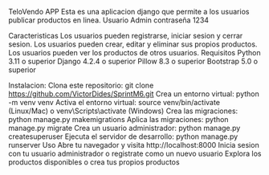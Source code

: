 TeloVendo APP
Esta es una aplicacion django que permite a los usuarios publicar productos en linea.
Usuario Admin contraseña 1234

Caracteristicas
Los usuarios pueden registrarse, iniciar sesion y cerrar sesion.
Los usuarios pueden crear, editar y eliminar sus propios productos.
Los usuarios pueden ver los productos de otros usuarios.
Requisitos
Python 3.11 o superior
Django 4.2.4 o superior
Pillow 8.3 o superior
Bootstrap 5.0 o superior


Instalacion:
Clona este repositorio: git clone https://github.com/VictorDides/SprintM6.git
Crea un entorno virtual: python -m venv venv
Activa el entorno virtual: source venv/bin/activate (Linux/Mac) o venv\Scripts\activate (Windows)
Crea las migraciones: python manage.py makemigrations
Aplica las migraciones: python manage.py migrate
Crea un usuario administrador: python manage.py createsuperuser
Ejecuta el servidor de desarrollo: python manage.py runserver
Uso
Abre tu navegador y visita http://localhost:8000
Inicia sesion con tu usuario administrador o registrate como un nuevo usuario
Explora los productos disponibles o crea tus propios productos